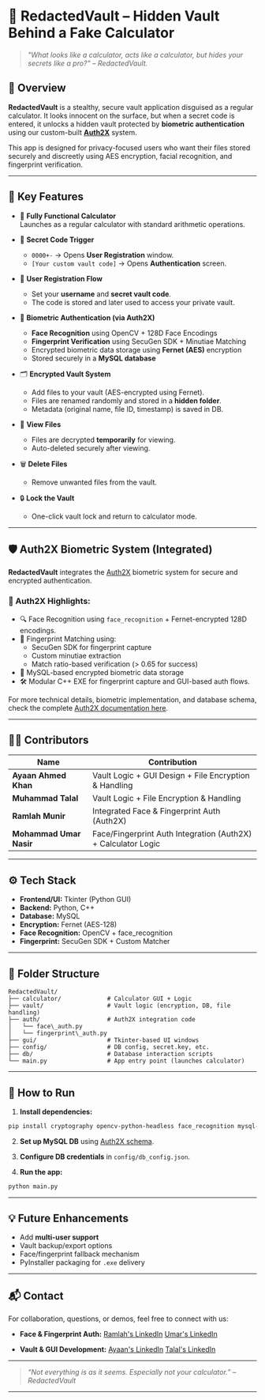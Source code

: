 # 🔐 RedactedVault – Hidden Vault Behind a Fake Calculator

> _"What looks like a calculator, acts like a calculator, but hides your secrets like a pro?" – RedactedVault._

## 🧠 Overview

**RedactedVault** is a stealthy, secure vault application disguised as a regular calculator. It looks innocent on the surface, but when a secret code is entered, it unlocks a hidden vault protected by **biometric authentication** using our custom-built **[Auth2X](https://github.com/C0deCrypt/Auth2X)** system.

This app is designed for privacy-focused users who want their files stored securely and discreetly using AES encryption, facial recognition, and fingerprint verification.

---

## 🚀 Key Features

- 🧮 **Fully Functional Calculator**  
  Launches as a regular calculator with standard arithmetic operations.

- 🔑 **Secret Code Trigger**  
  - `0000+-` → Opens **User Registration** window.
  - `[Your custom vault code]` → Opens **Authentication** screen.

- 🧍 **User Registration Flow**
  - Set your **username** and **secret vault code**.
  - The code is stored and later used to access your private vault.
  
- 🔐 **Biometric Authentication (via Auth2X)**
  - **Face Recognition** using OpenCV + 128D Face Encodings
  - **Fingerprint Verification** using SecuGen SDK + Minutiae Matching
  - Encrypted biometric data storage using **Fernet (AES)** encryption
  - Stored securely in a **MySQL database**

- 🗂️ **Encrypted Vault System**
  - Add files to your vault (AES-encrypted using Fernet).
  - Files are renamed randomly and stored in a **hidden folder**.
  - Metadata (original name, file ID, timestamp) is saved in DB.

- 🧾 **View Files**
  - Files are decrypted **temporarily** for viewing.
  - Auto-deleted securely after viewing.

- 🗑️ **Delete Files**
  - Remove unwanted files from the vault.

- 🔒 **Lock the Vault**
  - One-click vault lock and return to calculator mode.

---

## 🛡️ Auth2X Biometric System (Integrated)

**RedactedVault** integrates the [Auth2X](https://github.com/C0deCrypt/Auth2X) biometric system for secure and encrypted authentication.

### 🔐 Auth2X Highlights:
- 🔍 Face Recognition using `face_recognition` + Fernet-encrypted 128D encodings.
- 🧬 Fingerprint Matching using:
  - SecuGen SDK for fingerprint capture
  - Custom minutiae extraction
  - Match ratio-based verification (> 0.65 for success)
- 💾 MySQL-based encrypted biometric data storage
- 🛠️ Modular C++ EXE for fingerprint capture and GUI-based auth flows.

For more technical details, biometric implementation, and database schema, check the complete [Auth2X documentation here](https://github.com/C0deCrypt/Auth2X).

---

## 🧑‍💻 Contributors

| Name              | Contribution                          |
|-------------------|----------------------------------------|
| **Ayaan Ahmed Khan**  | Vault Logic + GUI Design + File Encryption & Handling |
| **Muhammad Talal** | Vault Logic + File Encryption & Handling |
| **Ramlah Munir**  | Integrated Face & Fingerprint Auth (Auth2X) |
| **Mohammad Umar Nasir** | Face/Fingerprint Auth Integration (Auth2X) + Calculator Logic |


---

## ⚙️ Tech Stack

- **Frontend/UI:** Tkinter (Python GUI)
- **Backend:** Python, C++
- **Database:** MySQL
- **Encryption:** Fernet (AES-128)
- **Face Recognition:** OpenCV + face_recognition
- **Fingerprint:** SecuGen SDK + Custom Matcher

---

## 📂 Folder Structure


````
RedactedVault/
├── calculator/             # Calculator GUI + Logic
├── vault/                  # Vault logic (encryption, DB, file handling)
├── auth/                   # Auth2X integration code
│   └── face\_auth.py
│   └── fingerprint\_auth.py
├── gui/                    # Tkinter-based UI windows
├── config/                 # DB config, secret.key, etc.
├── db/                     # Database interaction scripts
└── main.py                 # App entry point (launches calculator)

````

---

## 🧪 How to Run

1. **Install dependencies:**

```bash
pip install cryptography opencv-python-headless face_recognition mysql-connector-python pillow
````

2. **Set up MySQL DB** using [Auth2X schema](https://github.com/C0deCrypt/Auth2X#2-mysql-schema).

3. **Configure DB credentials** in `config/db_config.json`.

4. **Run the app:**

```bash
python main.py
```

---

## 💡 Future Enhancements

* Add **multi-user support**
* Vault backup/export options
* Face/fingerprint fallback mechanism
* PyInstaller packaging for `.exe` delivery

---

## 📬 Contact

For collaboration, questions, or demos, feel free to connect with us:

* **Face & Fingerprint Auth:**
  [Ramlah's LinkedIn](https://www.linkedin.com/in/ramlah-munir-6b2320344)
  [Umar's LinkedIn](https://www.linkedin.com/in/mohammad-umar-nasir)

* **Vault & GUI Development:**
  [Ayaan's LinkedIn](https://www.linkedin.com/in/ayaan-ahmed-khan-448600351)
  [Talal's LinkedIn](https://www.linkedin.com/in/muhammad-talal-1675a0351)

---
> *“Not everything is as it seems. Especially not your calculator.” – RedactedVault*
---
